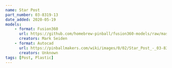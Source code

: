 ```yaml
---
name: Star Post
part_number: 03-8319-13
date_added: 2020-05-19
models: 
    - format: Fusion360
      url: https://github.com/homebrew-pinball/fusion360-models/raw/master/posts/Star%20Post%2003-8319-13.f3d
      creators: Mark Seiden
    - format: Autocad
      url: https://pinballmakers.com/wiki/images/0/02/Star_Post_-_03-8319.dwg
      creators: Unknown
tags: [Post, Plastic]
---
```

